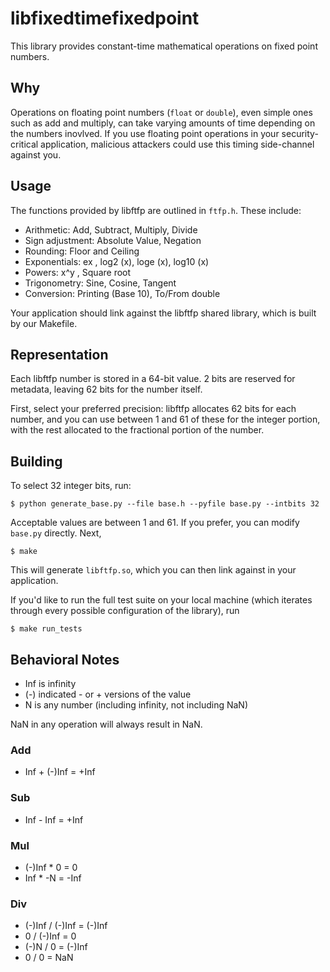 # libfixedtimefixedpoint

This library provides constant-time mathematical operations on fixed point numbers.

## Why

Operations on floating point numbers (`float` or `double`), even simple ones
such as add and multiply, can take varying amounts of time depending on the
numbers inovlved. If you use floating point operations in your security-critical
application, malicious attackers could use this timing side-channel against you.

## Usage

The functions provided by libftfp are outlined in `ftfp.h`. These include:

  * Arithmetic: Add, Subtract, Multiply, Divide
  * Sign adjustment: Absolute Value, Negation
  * Rounding: Floor and Ceiling
  * Exponentials: ex , log2 (x), loge (x), log10 (x)
  * Powers: x^y , Square root
  * Trigonometry: Sine, Cosine, Tangent
  * Conversion: Printing (Base 10), To/From double

Your application should link against the libftfp shared library, which is built
by our Makefile.

## Representation

Each libftfp number is stored in a 64-bit value. 2 bits are reserved for
metadata, leaving 62 bits for the number itself.

First, select your preferred precision: libftfp allocates 62 bits for each
number, and you can use between 1 and 61 of these for the integer portion, with
the rest allocated to the fractional portion of the number.


## Building

To select 32 integer bits, run:

    $ python generate_base.py --file base.h --pyfile base.py --intbits 32

Acceptable values are between 1 and 61. If you prefer, you can modify `base.py`
directly. Next,

    $ make

This will generate `libftfp.so`, which you can then link against in your
application.

If you'd like to run the full test suite on your local machine (which iterates
through every possible configuration of the library), run

    $ make run_tests

## Behavioral Notes
 * Inf is infinity
 * (-) indicated - or + versions of the value
 * N is any number (including infinity, not including NaN)

NaN in any operation will always result in NaN.

### Add
 * Inf + (-)Inf = +Inf

### Sub
 * Inf - Inf = +Inf

### Mul
 * (-)Inf * 0 = 0
 * Inf * -N = -Inf

### Div
 * (-)Inf / (-)Inf = (-)Inf
 * 0 / (-)Inf = 0
 * (-)N / 0 = (-)Inf
 * 0 / 0 = NaN
